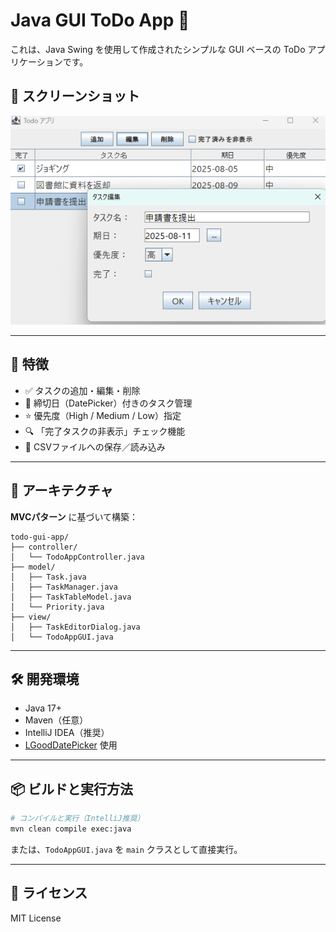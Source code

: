 # Java GUI ToDo App 📝

これは、Java Swing を使用して作成されたシンプルな GUI ベースの ToDo アプリケーションです。

## 📸 スクリーンショット
![アプリ実行例](docs/screenshot.png)


---

## 🚀 特徴

- ✅ タスクの追加・編集・削除
- 📅 締切日（DatePicker）付きのタスク管理
- ⭐ 優先度（High / Medium / Low）指定
- 🔍 「完了タスクの非表示」チェック機能
- 💾 CSVファイルへの保存／読み込み

---

## 🧱 アーキテクチャ

**MVCパターン** に基づいて構築：

```
todo-gui-app/
├── controller/
│   └── TodoAppController.java
├── model/
│   ├── Task.java
│   ├── TaskManager.java
│   ├── TaskTableModel.java
│   └── Priority.java
├── view/
│   ├── TaskEditorDialog.java
│   └── TodoAppGUI.java
```

---

## 🛠️ 開発環境

- Java 17+
- Maven（任意）
- IntelliJ IDEA（推奨）
- [LGoodDatePicker](https://github.com/LGoodDatePicker/LGoodDatePicker) 使用

---

## 📦 ビルドと実行方法

```bash
# コンパイルと実行（IntelliJ推奨）
mvn clean compile exec:java
```

または、`TodoAppGUI.java` を `main` クラスとして直接実行。

---

## 📄 ライセンス

MIT License

